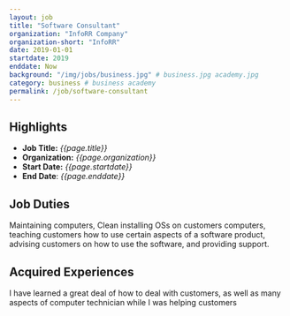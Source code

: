 ```yaml
---
layout: job
title: "Software Consultant"
organization: "InfoRR Company"
organization-short: "InfoRR"
date: 2019-01-01
startdate: 2019
enddate: Now
background: "/img/jobs/business.jpg" # business.jpg academy.jpg
category: business # business academy
permalink: /job/software-consultant
---
```


## Highlights

- **Job Title:** _{{page.title}}_
- **Organization:** _{{page.organization}}_
- **Start Date:** _{{page.startdate}}_
- **End Date**: _{{page.enddate}}_

## Job Duties

Maintaining computers, Clean installing OSs on customers computers, teaching customers how to use certain aspects of a software product, advising customers on how to use the software, and providing support.

## Acquired Experiences

I have learned a great deal of how to deal with customers, as well as many aspects of computer technician while I was helping customers

